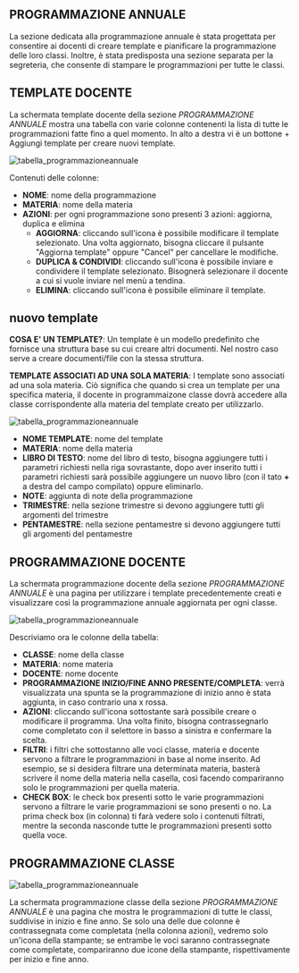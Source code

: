 <style>
    @import url(/css/doc-style.css);
</style>

## PROGRAMMAZIONE ANNUALE
La sezione dedicata alla programmazione annuale è stata progettata per consentire ai docenti di creare template e pianificare la programmazione delle loro classi. Inoltre, è stata predisposta una sezione separata per la segreteria, che consente di stampare le programmazioni per tutte le classi.

## TEMPLATE DOCENTE

La schermata template docente della sezione *PROGRAMMAZIONE ANNUALE* mostra una tabella con varie colonne contenenti la lista di tutte le programmazioni fatte fino a quel momento. In alto a destra vi è un bottone <span class="button blue">+ Aggiungi template</span> per creare nuovi template.

![tabella_programmazioneannuale](/img/documentazione/programmazione-annuale/programmazione-annuale-01.png)


Contenuti delle colonne:

- **NOME**: nome della programmazione
- **MATERIA**: nome della materia
- **AZIONI**: per ogni programmazione sono presenti 3 azioni: aggiorna, duplica e elimina
  - **AGGIORNA**: cliccando sull'icona è possibile modificare il template selezionato. Una volta aggiornato, bisogna cliccare il pulsante "Aggiorna template" oppure "Cancel" per cancellare le modifiche.
  - **DUPLICA & CONDIVIDI**: cliccando sull'icona è possibile inviare e condividere il template selezionato. Bisognerà selezionare il docente a cui si vuole inviare nel menù a tendina.
  - **ELIMINA**: cliccando sull'icona è possibile eliminare il template.


## nuovo template
**COSA E' UN TEMPLATE?**: Un template è un modello predefinito che fornisce una struttura base su cui creare altri documenti. Nel nostro caso serve a creare documenti/file con la stessa struttura.

**TEMPLATE ASSOCIATI AD UNA SOLA MATERIA**: I template sono associati ad una sola materia. Ciò significa che quando si crea un template per una specifica materia, il docente in programmaizone classe dovrà accedere alla classe corrispondente alla materia del template creato per utilizzarlo.


![tabella_programmazioneannuale](/img/documentazione/programmazione-annuale/programmazione-annuale-02.png)

- **NOME TEMPLATE**: nome del template
- **MATERIA**: nome della materia
- **LIBRO DI TESTO**: nome del libro di testo, bisogna aggiungere tutti i parametri richiesti nella riga sovrastante, dopo aver inserito tutti i parametri richiesti sarà possibile aggiungere un nuovo libro (con il tato **+** a destra del campo compilato) oppure eliminarlo.
- **NOTE**: aggiunta di note della programmazione
- **TRIMESTRE**: nella sezione trimestre si devono aggiungere tutti gli argomenti del trimestre
- **PENTAMESTRE**: nella sezione pentamestre si devono aggiungere tutti gli argomenti del pentamestre

## PROGRAMMAZIONE DOCENTE
La schermata programmazione docente della sezione *PROGRAMMAZIONE ANNUALE* è una pagina per utilizzare i template precedentemente creati e visualizzare così la programmazione annuale aggiornata per ogni classe.

![tabella_programmazioneannuale](/img/documentazione/programmazione-annuale/programmazione-annuale-03.png)

Descriviamo ora le colonne della tabella:
- **CLASSE**: nome della classe
- **MATERIA**: nome materia
- **DOCENTE**: nome docente
- **PROGRAMMAZIONE INIZIO/FINE ANNO PRESENTE/COMPLETA**: verrà visualizzata una spunta se la programmazione di inizio anno è stata aggiunta, in caso contrario una x rossa.
- **AZIONI**: cliccando sull'icona sottostante sarà possibile creare o modificare il programma. Una volta finito, bisogna contrassegnarlo come completato con il selettore in basso a sinistra e confermare la scelta.
- **FILTRI**: i filtri che sottostanno alle voci classe, materia e docente servono a filtrare le programmazioni in base al nome inserito. Ad esempio, se si desidera filtrare una determinata materia, basterà scrivere il nome della materia nella casella, così facendo compariranno solo le programmazioni per quella materia.
- **CHECK BOX**: le check box presenti sotto le varie programmazioni servono a filtrare le varie programmazioni se sono presenti o no. La prima check box (in colonna) ti farà vedere solo i contenuti filtrati, mentre la seconda nasconde tutte le programmazioni presenti sotto quella voce.

## PROGRAMMAZIONE CLASSE

![tabella_programmazioneannuale](/img/documentazione/programmazione-annuale/programmazione-annuale-04.png)

La schermata programmazione classe della sezione *PROGRAMMAZIONE ANNUALE* è una pagina che mostra le programmazioni di tutte le classi, suddivise in inizio e fine anno. Se solo una delle due colonne è contrassegnata come completata (nella colonna azioni), vedremo solo un'icona della stampante; se entrambe le voci saranno contrassegnate come completate, compariranno due icone della stampante, rispettivamente per inizio e fine anno.
